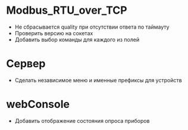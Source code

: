 ﻿# Modbus_RTU_over_TCP
* Не сбрасывается quality при отсутствии ответа по таймауту
* Проверить версию на сокетах
* Добавить выбор команды для каждого из полей

# Сервер
* Сделать независимое меню и именные префиксы для устройств

# webConsole
* Добавить отображение состояния опроса приборов